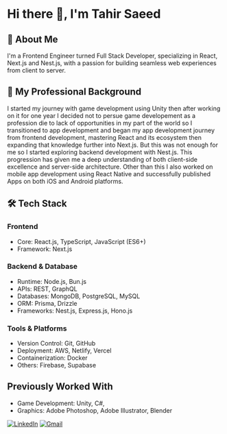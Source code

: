<!---
MrTee99/MrTee99 is a ✨ special ✨ repository because its `README.md` (this file) appears on your GitHub profile.
You can click the Preview link to take a look at your changes.

- 👋 Hi, I’m @MrTee99
- 👀 I’m interested in ...
- 🌱 I’m currently learning ...
- 💞️ I’m looking to collaborate on ...
- 📫 How to reach me ...
--->

# Hi there 👋, I'm Tahir Saeed

## 👋 About Me

I'm a Frontend Engineer turned Full Stack Developer, specializing in React, Next.js and Nest.js, with a passion for building seamless web experiences from client to server.

## 🚀 My Professional Background

I started my journey with game development using Unity then after working on it for one year I decided not to persue game developement as a profession die to lack of opportunities in my part of the world so I transitioned to app development and began my app development journey from frontend development, mastering React and its ecosystem then expanding that knowledge further into Next.js. But this was not enough for me so I started exploring backend development with Nest.js. This progression has given me a deep understanding of both client-side excellence and server-side architecture. Other than this I also worked on mobile app development using React Native and successfully published Apps on both iOS and Android platforms.

## 🛠️ Tech Stack

### Frontend

- Core: React.js, TypeScript, JavaScript (ES6+)
- Framework: Next.js

### Backend & Database

- Runtime: Node.js, Bun.js
- APIs: REST, GraphQL
- Databases: MongoDB, PostgreSQL, MySQL
- ORM: Prisma, Drizzle
- Frameworks: Nest.js, Express.js, Hono.js

### Tools & Platforms

- Version Control: Git, GitHub
- Deployment: AWS, Netlify, Vercel
- Containerization: Docker
- Others: Firebase, Supabase

## Previously Worked With

- Game Development: Unity, C#,
- Graphics: Adobe Photoshop, Adobe Illustrator, Blender

<!---
## 📊 GitHub Presence

![Top Langs](https://github-readme-stats.vercel.app/api/top-langs/?username=MrTee99&size_weight=0.5&count_weight=0.5)

![GitHub Stats](https://github-readme-stats.vercel.app/api?username=MrTee99&hide_title=true&hide_rank=true&show_icons=true&include_all_commits=true&count_private=true&disable_animations=true&theme=transparent&hide=commits,prs,issues,contribs&hide_border=true)

## 🤝 Let's Connect
-->

[![LinkedIn](https://img.shields.io/badge/LinkedIn-%230077B5.svg?style=for-the-badge&logo=linkedin&logoColor=white)](www.linkedin.com/in/tahirsaeed99)
[![Gmail](https://img.shields.io/badge/Gmail-D14836?style=for-the-badge&logo=gmail&logoColor=white)](mailto:tahirsaeed99.ts@gmail.com)
